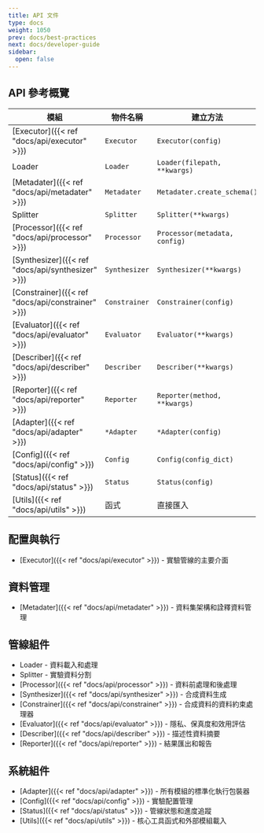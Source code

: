 ```yaml
---
title: API 文件
type: docs
weight: 1050
prev: docs/best-practices
next: docs/developer-guide
sidebar:
  open: false
---
```



## API 參考概覽

| 模組 | 物件名稱 | 建立方法 | 主要方法 |
|------|----------|----------|----------|
| [Executor]({{< ref "docs/api/executor" >}}) | `Executor` | `Executor(config)` | `run()`, `get_result()`, `get_timing()` |
| Loader | `Loader` | `Loader(filepath, **kwargs)` | `load()` |
| [Metadater]({{< ref "docs/api/metadater" >}}) | `Metadater` | `Metadater.create_schema()` | `create_schema()`, `validate_schema()` |
| Splitter | `Splitter` | `Splitter(**kwargs)` | `split()` |
| [Processor]({{< ref "docs/api/processor" >}}) | `Processor` | `Processor(metadata, config)` | `fit()`, `transform()`, `inverse_transform()` |
| [Synthesizer]({{< ref "docs/api/synthesizer" >}}) | `Synthesizer` | `Synthesizer(**kwargs)` | `create()`, `fit_sample()` |
| [Constrainer]({{< ref "docs/api/constrainer" >}}) | `Constrainer` | `Constrainer(config)` | `apply()`, `resample_until_satisfy()` |
| [Evaluator]({{< ref "docs/api/evaluator" >}}) | `Evaluator` | `Evaluator(**kwargs)` | `create()`, `eval()` |
| [Describer]({{< ref "docs/api/describer" >}}) | `Describer` | `Describer(**kwargs)` | `create()`, `eval()` |
| [Reporter]({{< ref "docs/api/reporter" >}}) | `Reporter` | `Reporter(method, **kwargs)` | `create()`, `report()` |
| [Adapter]({{< ref "docs/api/adapter" >}}) | `*Adapter` | `*Adapter(config)` | `run()`, `set_input()`, `get_result()` |
| [Config]({{< ref "docs/api/config" >}}) | `Config` | `Config(config_dict)` | 初始化時自動處理 |
| [Status]({{< ref "docs/api/status" >}}) | `Status` | `Status(config)` | `put()`, `get_result()`, `create_snapshot()` |
| [Utils]({{< ref "docs/api/utils" >}}) | 函式 | 直接匯入 | `load_external_module()` |

## 配置與執行
- [Executor]({{< ref "docs/api/executor" >}}) - 實驗管線的主要介面

## 資料管理
- [Metadater]({{< ref "docs/api/metadater" >}}) - 資料集架構和詮釋資料管理

## 管線組件
- Loader - 資料載入和處理
- Splitter - 實驗資料分割
- [Processor]({{< ref "docs/api/processor" >}}) - 資料前處理和後處理
- [Synthesizer]({{< ref "docs/api/synthesizer" >}}) - 合成資料生成
- [Constrainer]({{< ref "docs/api/constrainer" >}}) - 合成資料的資料約束處理器
- [Evaluator]({{< ref "docs/api/evaluator" >}}) - 隱私、保真度和效用評估
- [Describer]({{< ref "docs/api/describer" >}}) - 描述性資料摘要
- [Reporter]({{< ref "docs/api/reporter" >}}) - 結果匯出和報告

## 系統組件
- [Adapter]({{< ref "docs/api/adapter" >}}) - 所有模組的標準化執行包裝器
- [Config]({{< ref "docs/api/config" >}}) - 實驗配置管理
- [Status]({{< ref "docs/api/status" >}}) - 管線狀態和進度追蹤
- [Utils]({{< ref "docs/api/utils" >}}) - 核心工具函式和外部模組載入